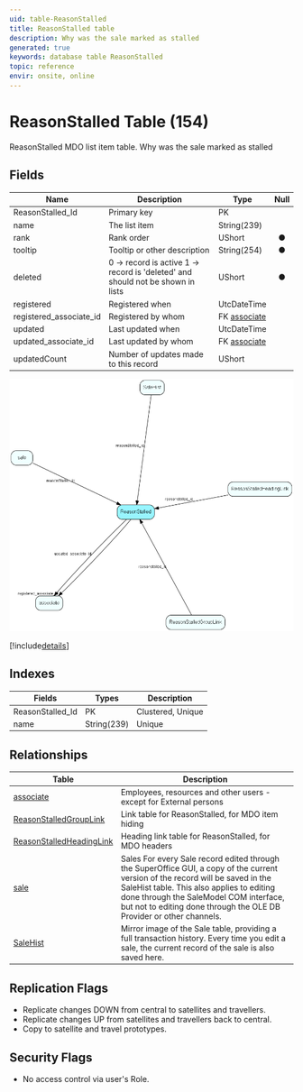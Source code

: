 ```yaml
---
uid: table-ReasonStalled
title: ReasonStalled table
description: Why was the sale marked as stalled
generated: true
keywords: database table ReasonStalled
topic: reference
envir: onsite, online
---
```


# ReasonStalled Table (154)

ReasonStalled MDO list item table.
Why was the sale marked as stalled

## Fields

| Name | Description | Type | Null |
|------|-------------|------|:----:|
|ReasonStalled\_Id|Primary key|PK| |
|name|The list item|String(239)| |
|rank|Rank order|UShort|&#x25CF;|
|tooltip|Tooltip or other description|String(254)|&#x25CF;|
|deleted|0 -&gt; record is active 1 -&gt; record is &apos;deleted&apos; and should not be shown in lists|UShort|&#x25CF;|
|registered|Registered when|UtcDateTime| |
|registered\_associate\_id|Registered by whom|FK [associate](associate.md)| |
|updated|Last updated when|UtcDateTime| |
|updated\_associate\_id|Last updated by whom|FK [associate](associate.md)| |
|updatedCount|Number of updates made to this record|UShort| |


![ReasonStalled table relationship diagram](./media/ReasonStalled.png)

[!include[details](./includes/reasonstalled.md)]

## Indexes

| Fields | Types | Description |
|--------|-------|-------------|
|ReasonStalled\_Id |PK |Clustered, Unique |
|name |String(239) |Unique |

## Relationships

| Table|  Description |
|------|-------------|
|[associate](associate.md)  |Employees, resources and other users - except for External persons |
|[ReasonStalledGroupLink](reasonstalledgrouplink.md)  |Link table for ReasonStalled, for MDO item hiding |
|[ReasonStalledHeadingLink](reasonstalledheadinglink.md)  |Heading link table for ReasonStalled, for MDO headers |
|[sale](sale.md)  |Sales  For every Sale record edited through the SuperOffice GUI, a copy of the current version of the record will be saved in the SaleHist table. This also applies to editing done through the SaleModel COM interface, but not to editing done through the OLE DB Provider or other channels.   |
|[SaleHist](salehist.md)  |Mirror image of the Sale table, providing a full transaction history. Every time you edit a sale, the current record of the sale is also saved here.  |


## Replication Flags

* Replicate changes DOWN from central to satellites and travellers.
* Replicate changes UP from satellites and travellers back to central.
* Copy to satellite and travel prototypes.

## Security Flags

* No access control via user's Role.

